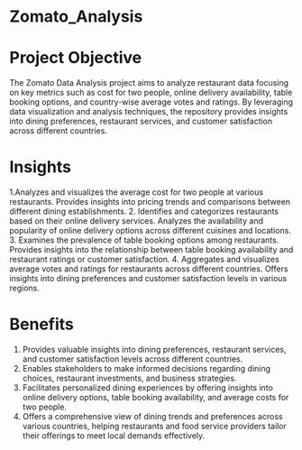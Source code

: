 # Zomato_Analysis

# Project Objective
The Zomato Data Analysis project aims to analyze restaurant data focusing on key metrics such as cost for two people, online delivery availability, table booking options, and country-wise average votes and ratings. By leveraging data visualization and analysis techniques, the repository provides insights into dining preferences, restaurant services, and customer satisfaction across different countries.

# Insights
1.Analyzes and visualizes the average cost for two people at various restaurants.
Provides insights into pricing trends and comparisons between different dining establishments.
2. Identifies and categorizes restaurants based on their online delivery services.
Analyzes the availability and popularity of online delivery options across different cuisines and locations.
3. Examines the prevalence of table booking options among restaurants.
Provides insights into the relationship between table booking availability and restaurant ratings or customer satisfaction.
4. Aggregates and visualizes average votes and ratings for restaurants across different countries.
Offers insights into dining preferences and customer satisfaction levels in various regions.

# Benefits
1. Provides valuable insights into dining preferences, restaurant services, and customer satisfaction levels across different countries.
2. Enables stakeholders to make informed decisions regarding dining choices, restaurant investments, and business strategies.
3. Facilitates personalized dining experiences by offering insights into online delivery options, table booking availability, and average costs for two people.
4. Offers a comprehensive view of dining trends and preferences across various countries, helping restaurants and food service providers tailor their offerings to meet local demands effectively.

